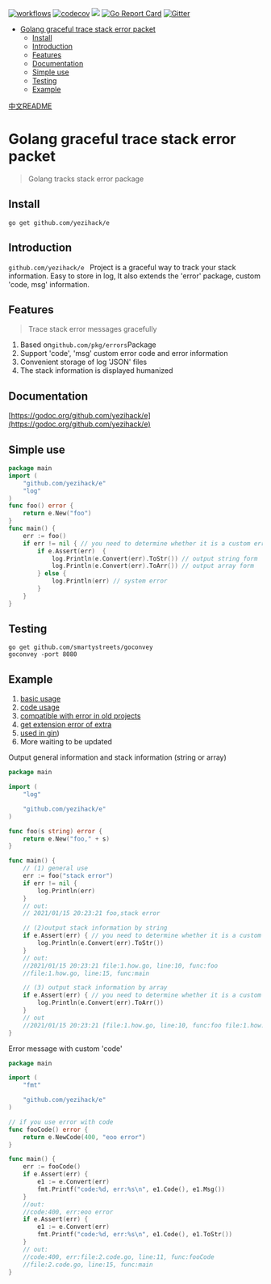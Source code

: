 [![workflows](https://github.com/yezihack/e/workflows/Go/badge.svg)](https://github.com/yezihack/e/actions?query=workflow%3AGo)
[![codecov](https://codecov.io/gh/yezihack/e/branch/main/graph/badge.svg?token=QZSV2DZM60)](https://codecov.io/gh/yezihack/e)
[![](https://img.shields.io/badge/GoDoc-reference-green)](https://pkg.go.dev/github.com/yezihack/e)
[![Go Report Card](https://goreportcard.com/badge/github.com/yezihack/e)](https://goreportcard.com/report/github.com/yezihack/e)
[![Gitter](https://img.shields.io/gitter/room/yezihack/e)](https://gitter.im/yezihack-e/community)

* [Golang graceful trace stack error packet](#golang-graceful-trace-stack-error-packet)
  * [Install](#install)
  * [Introduction](#introduction)
  * [Features](#features)
  * [Documentation](#documentation)
  * [Simple use](#simple-use)
  * [Testing](#testing)
  * [Example](#example)

[中文README](README-CN.md)
# Golang graceful trace stack error packet
>Golang tracks stack error package


## Install
```
go get github.com/yezihack/e
```

## Introduction
`github.com/yezihack/e ` Project is a graceful way to track your stack information. 
Easy to store in log, It also extends the 'error' package, custom 'code, msg' information.

## Features
>Trace stack error messages gracefully

1. Based on` github.com/pkg/errors `Package
2. Support 'code', 'msg' custom error code and error information
3. Convenient storage of log 'JSON' files
4. The stack information is displayed humanized

## Documentation
[https://godoc.org/github.com/yezihack/e](https://godoc.org/github.com/yezihack/e)

## Simple use
```go
package main
import (
    "github.com/yezihack/e"
    "log"
)
func foo() error {
    return e.New("foo")
}
func main() {
    err := foo()
    if err != nil { // you need to determine whether it is a custom error, otherwise you cannot output stack information
        if e.Assert(err)  {
            log.Println(e.Convert(err).ToStr()) // output string form
            log.Println(e.Convert(err).ToArr()) // output array form
        } else {
            log.Println(err) // system error
        }
    }
}
```
## Testing
```
go get github.com/smartystreets/goconvey
goconvey -port 8080
```


## Example
1. [basic usage](example/1.how_test.go)
1. [code usage](example/2.code_test.go)
1. [compatible with error in old projects](example/3.compatibility-error_test.go)
1. [get extension error of extra](example/4.extra_test.go)
1. [used in gin](example/5.gin_test.go))
1. More waiting to be updated

Output general information and stack information (string or array)
```go
package main

import (
	"log"

	"github.com/yezihack/e"
)

func foo(s string) error {
	return e.New("foo," + s)
}

func main() {
	// (1) general use
    err := foo("stack error")
    if err != nil {
        log.Println(err)
    }
    // out:
    // 2021/01/15 20:23:21 foo,stack error

    // (2)output stack information by string
    if e.Assert(err) { // you need to determine whether it is a custom error, otherwise you cannot output stack information.
        log.Println(e.Convert(err).ToStr())
    }
    // out:
    //2021/01/15 20:23:21 file:1.how.go, line:10, func:foo
    //file:1.how.go, line:15, func:main

    // (3) output stack information by array
    if e.Assert(err) { // you need to determine whether it is a custom error, otherwise you cannot output stack information.
        log.Println(e.Convert(err).ToArr())
    }
    // out
    //2021/01/15 20:23:21 [file:1.how.go, line:10, func:foo file:1.how.go, line:15, func:main]
}
```

Error message with custom 'code'

```go
package main

import (
	"fmt"

	"github.com/yezihack/e"
)

// if you use error with code
func fooCode() error {
	return e.NewCode(400, "eoo error")
}

func main() {
	err := fooCode()
	if e.Assert(err) {
		e1 := e.Convert(err)
		fmt.Printf("code:%d, err:%s\n", e1.Code(), e1.Msg())
	}
	//out:
	//code:400, err:eoo error
	if e.Assert(err) {
		e1 := e.Convert(err)
		fmt.Printf("code:%d, err:%s\n", e1.Code(), e1.ToStr())
	}
	// out:
	//code:400, err:file:2.code.go, line:11, func:fooCode
	//file:2.code.go, line:15, func:main
}
```